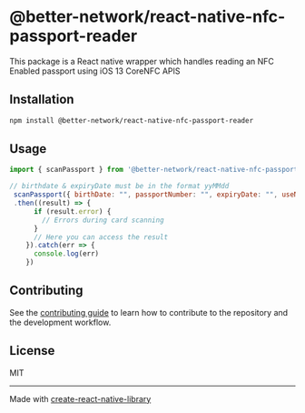 # @better-network/react-native-nfc-passport-reader

This package is a React native wrapper which handles reading an NFC Enabled passport using iOS 13 CoreNFC APIS

## Installation

```sh
npm install @better-network/react-native-nfc-passport-reader
```

## Usage

```js
import { scanPassport } from '@better-network/react-native-nfc-passport-reader';

// birthdate & expiryDate must be in the format yyMMdd
 scanPassport({ birthDate: "", passportNumber: "", expiryDate: "", useNewVerificationMethod: true})
 .then((result) => {
      if (result.error) {
        // Errors during card scanning
      }
      // Here you can access the result
    }).catch(err => {
      console.log(err)
    })
```

## Contributing

See the [contributing guide](CONTRIBUTING.md) to learn how to contribute to the repository and the development workflow.

## License

MIT

---

Made with [create-react-native-library](https://github.com/callstack/react-native-builder-bob)
